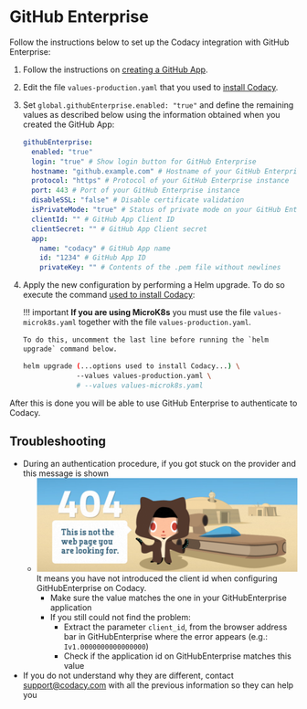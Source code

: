 # GitHub Enterprise

Follow the instructions below to set up the Codacy integration with GitHub Enterprise:

1.  Follow the instructions on [creating a GitHub App](github-app-create.md).

2.  Edit the file `values-production.yaml` that you used to [install Codacy](../../index.md#helm-upgrade).

3.  Set `global.githubEnterprise.enabled: "true"` and define the remaining values as described below using the information obtained when you created the GitHub App:

    ```yaml
    githubEnterprise:
      enabled: "true"
      login: "true" # Show login button for GitHub Enterprise
      hostname: "github.example.com" # Hostname of your GitHub Enterprise instance
      protocol: "https" # Protocol of your GitHub Enterprise instance
      port: 443 # Port of your GitHub Enterprise instance
      disableSSL: "false" # Disable certificate validation
      isPrivateMode: "true" # Status of private mode on your GitHub Enterprise instance
      clientId: "" # GitHub App Client ID
      clientSecret: "" # GitHub App Client secret
      app:
        name: "codacy" # GitHub App name
        id: "1234" # GitHub App ID
        privateKey: "" # Contents of the .pem file without newlines
    ```

4.  Apply the new configuration by performing a Helm upgrade. To do so execute the command [used to install Codacy](../../index.md#helm-upgrade):

    !!! important
        **If you are using MicroK8s** you must use the file `values-microk8s.yaml` together with the file `values-production.yaml`.
        
        To do this, uncomment the last line before running the `helm upgrade` command below.

    ```bash
    helm upgrade (...options used to install Codacy...) \
                 --values values-production.yaml \
                 # --values values-microk8s.yaml
    ```


After this is done you will be able to use GitHub Enterprise to authenticate to Codacy.

## Troubleshooting

- During an authentication procedure, if you got stuck on the provider and this message is shown
  - ![Invalid client id](./github-invalid-client-id.png)
    It means you have not introduced the client id when configuring GitHubEnterprise on Codacy.
    - Make sure the value matches the one in your GitHubEnterprise application
    - If you still could not find the problem:
        - Extract the parameter `client_id`, from the browser address bar in GitHubEnterprise where the error appears (e.g.: `Iv1.0000000000000000`)
        - Check if the application id on GitHubEnterprise matches this value
- If you do not understand why they are different, contact [support@codacy.com](mailto:support@codacy.com)
  with all the previous information so they can help you

